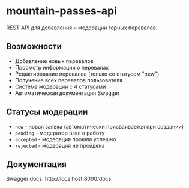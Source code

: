 # mountain-passes-api


REST API для добавления и модерации горных перевалов. 

##  Возможности

-  Добавление новых перевалов
-  Просмотр информации о перевалах
-  Редактирование перевалов (только со статусом "new")
-  Получение всех перевалов пользователя
-  Система модерации с 4 статусами
-  Автоматическая документация Swagger

##  Статусы модерации

- `new` - новая заявка (автоматически присваивается при создании)
- `pending` - модератор взял в работу
- `accepted` - модерация прошла успешно
- `rejected` - модерация не пройдена

## Документация
Swagger docs: http://localhost:8000/docs
